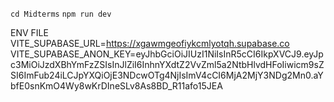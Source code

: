 `cd Midterms`
`npm run dev`

ENV FILE
VITE_SUPABASE_URL=https://xgawmgeofiykcmlyotqh.supabase.co
VITE_SUPABASE_ANON_KEY=eyJhbGciOiJIUzI1NiIsInR5cCI6IkpXVCJ9.eyJpc3MiOiJzdXBhYmFzZSIsInJlZiI6InhnYXdtZ2VvZml5a2NtbHlvdHFoIiwicm9sZSI6ImFub24iLCJpYXQiOjE3NDcwOTg4NjIsImV4cCI6MjA2MjY3NDg2Mn0.aYbfE0snKmO4Wy8wKrDIneSLv8As8BD_R11afo15JEA
